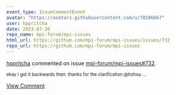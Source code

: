 ```yaml
---
event_type: IssueCommentEvent
avatar: "https://avatars.githubusercontent.com/u/7818666?"
user: hppritcha
date: 2023-07-20
repo_name: mpi-forum/mpi-issues
html_url: https://github.com/mpi-forum/mpi-issues/issues/732
repo_url: https://github.com/mpi-forum/mpi-issues
---
```


<a href='https://github.com/hppritcha' target='_blank'>hppritcha</a> commented on issue <a href='https://github.com/mpi-forum/mpi-issues/issues/732' target='_blank'>mpi-forum/mpi-issues#732</a>.

<small>okay i got it backwards then.  thanks for the clarification @hzhou ...</small>

<a href='https://github.com/mpi-forum/mpi-issues/issues/732' target='_blank'>View Comment</a>